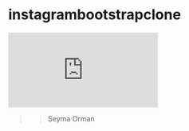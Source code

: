 # instagrambootstrapclone

![Instagram](http://127.0.0.1:5500/instagramclone/index.html)


>> Seyma Orman
